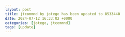 ```yaml
---
layout: post
title: jtcommnd by jotego has been updated to 8533440
date: 2024-07-12 16:33:02 +0000
categories: [jotego, jtcommnd]
tags: [update]
---
```


